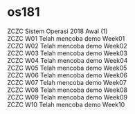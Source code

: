 # os181
ZCZC Sistem Operasi 2018 Awal (1) </br>
ZCZC W01 Telah mencoba demo Week01 </br>
ZCZC W02 Telah mencoba demo Week02 </br>
ZCZC W03 Telah mencoba demo Week03 </br>
ZCZC W04 Telah mencoba demo Week04 </br>
ZCZC W05 Telah mencoba demo Week05 </br>
ZCZC W06 Telah mencoba demo Week06 </br>
ZCZC W07 Telah mencoba demo Week07 </br>
ZCZC W08 Telah mencoba demo Week08 </br>
ZCZC W09 Telah mencoba demo Week09 </br>
ZCZC W10 Telah mencoba demo Week10 </br>
